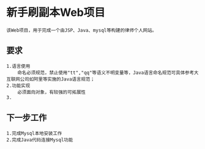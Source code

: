 # 新手刷副本Web项目
    该Web项目，用于完成一个由JSP、Java、mysql等构建的律师个人网站。
## 要求
    1.语言使用
        命名必须规范，禁止使用"tt","qq"等语义不明变量等，Java语言命名规范可具体参考大互联网公司如阿里等实施的Java语言规范；
    2.功能实现
        必须面向对象，有较强的可拓展性
    3.
## 下一步工作
    1.完成Mysql本地安装工作
    2.完成Java代码连接Mysql功能
    
